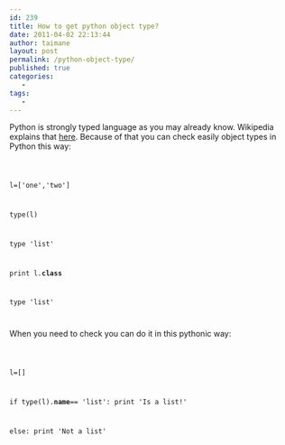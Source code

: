 ```yaml
---
id: 239
title: How to get python object type?
date: 2011-04-02 22:13:44
author: taimane
layout: post
permalink: /python-object-type/
published: true
categories:
   -
tags:
   -
---
```

Python is strongly typed language as you may already know. Wikipedia explains that <a href="http://en.wikipedia.org/wiki/Strong_typing">here</a>. Because of that you can check easily object types in Python this way:
<code lang="python">
l=['one','two']
type(l)
type 'list'
print l.__class__
type 'list'
</code>
When you need to check you can do it in this pythonic way:
<code lang="python">
l=[]
if type(l).__name__== 'list': print 'Is a list!'
else: print 'Not a list'
</code>  

